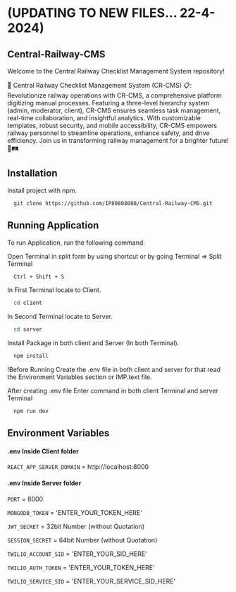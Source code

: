 #  (UPDATING TO NEW FILES... 22-4-2024)
## Central-Railway-CMS  
Welcome to the Central Railway Checklist Management System repository! 

🚂 Central Railway Checklist Management System (CR-CMS) 📋: Revolutionize railway operations with CR-CMS, a comprehensive platform digitizing manual processes. Featuring a three-level hierarchy system (admin, moderator, client), CR-CMS ensures seamless task management, real-time collaboration, and insightful analytics. With customizable templates, robust security, and mobile accessibility, CR-CMS empowers railway personnel to streamline operations, enhance safety, and drive efficiency. Join us in transforming railway management for a brighter future! 🌟🛤️

## Installation

Install project with npm.

```bash
  git clone https://github.com/IP80808080/Central-Railway-CMS.git
```

    
## Running Application

To run Application, run the following command.

Open Terminal in split form by using shortcut or by going Terminal => Split Terminal
```bash
  Ctrl + Shift + 5
```

In First Terminal locate to Client.
```bash
  cd client
```
In Second Terminal locate to Server.
```bash
  cd server
```
Install Package in both client and Server (In both Terminal).
```bash
  npm install
```
!Before Running Create the .env file in both client and server for that read the Environment Variables section or IMP.text file.

After creating .env file Enter command in both client Terminal and server Terminal
```bash
  npm run dev
```

## Environment Variables

#### .env Inside Client folder

`REACT_APP_SERVER_DOMAIN` = http://localhost:8000

#### .env Inside Server folder

`PORT` = 8000

`MONGODB_TOKEN` = 'ENTER_YOUR_TOKEN_HERE' 

`JWT_SECRET`  = 32bit Number (without Quotation)

`SESSION_SECRET` = 64bit Number (without Quotation)

`TWILIO_ACCOUNT_SID` = 'ENTER_YOUR_SID_HERE'

`TWILIO_AUTH_TOKEN` = 'ENTER_YOUR_TOKEN_HERE'

`TWILIO_SERVICE_SID` = 'ENTER_YOUR_SERVICE_SID_HERE'



